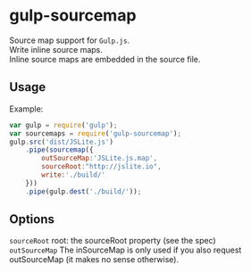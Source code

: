 # gulp-sourcemap

Source map support for `Gulp.js`.  
Write inline source maps.  
Inline source maps are embedded in the source file.  


## Usage

Example:

```js
var gulp = require('gulp');
var sourcemaps = require('gulp-sourcemap');
gulp.src('dist/JSLite.js')
    .pipe(sourcemap({
        outSourceMap:'JSLite.js.map',
        sourceRoot:"http://jslite.io",
        write:'./build/'
    }))
    .pipe(gulp.dest('./build/'));
```

## Options



`sourceRoot` root: the sourceRoot property (see the spec)  
`outSourceMap` The inSourceMap is only used if you also request outSourceMap (it makes no sense otherwise).
